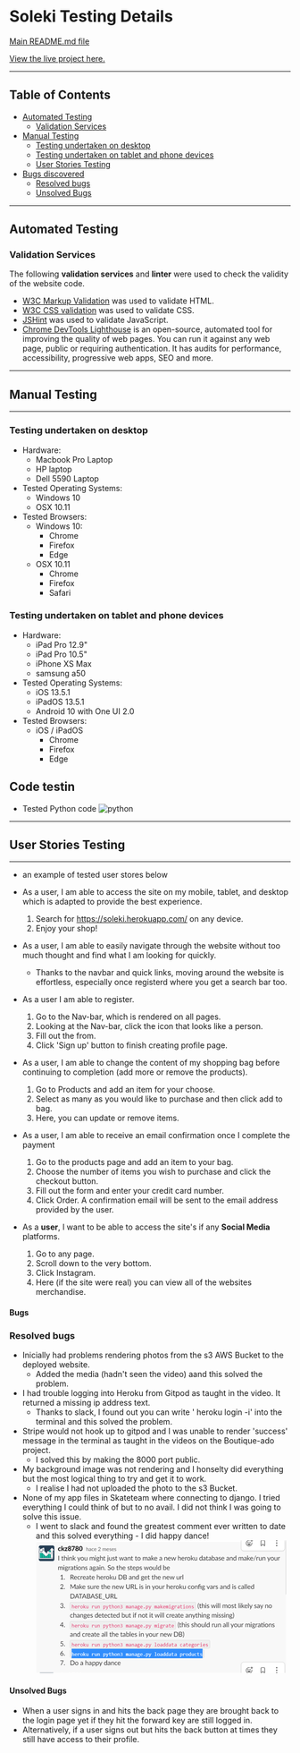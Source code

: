

# Soleki Testing Details #


[Main README.md file](https://github.com/AlexNexton/soleki/blob/master/README.md)

[View the live project here.](https://soleki.herokuapp.com/)

---

## Table of Contents ##

- [Automated Testing](#automated-testing)
  - [Validation Services](#validation-services)
- [Manual Testing](#manual-testing) 
  - [Testing undertaken on desktop](#testing-undertaken-on-desktop)
  - [Testing undertaken on tablet and phone devices](#testing-undertaken-on-tablet-and-phone-devices)
  - [User Stories Testing](#user-stories-testing)
- [Bugs discovered](#bugs)
  - [Resolved bugs](#resolved-bugs)
  - [Unsolved Bugs](#unsolved-bugs)


---
## Automated Testing ##
 
### Validation Services ###

The following **validation services** and **linter** were used to check the validity of the website code.

- [W3C Markup Validation](https://validator.w3.org/) was used to validate HTML.
- [W3C CSS validation](https://jigsaw.w3.org/css-validator/) was used to validate CSS.
- [JSHint](https://jshint.com/) was used to validate JavaScript.
- [Chrome DevTools Lighthouse](https://developers.google.com/web/tools/lighthouse) is an open-source, automated tool for improving the quality of web pages. You can run it against any web page, public or requiring authentication. It has audits for performance, accessibility, progressive web apps, SEO and more.

---
## Manual Testing ##
--- 
 
### Testing undertaken on desktop ###

- Hardware:
    - Macbook Pro Laptop
    -  HP laptop
    - Dell 5590 Laptop
- Tested Operating Systems:
    - Windows 10
    - OSX 10.11          
- Tested Browsers:
    - Windows 10:
        - Chrome
        - Firefox
        - Edge 
    - OSX 10.11
        - Chrome
        - Firefox
        - Safari  

### Testing undertaken on tablet and phone devices ###

- Hardware:
    - iPad Pro 12.9"
    - iPad Pro 10.5"
    - iPhone XS Max
    - samsung a50
- Tested Operating Systems:
    - iOS 13.5.1
    - iPadOS 13.5.1
    - Android 10 with One UI 2.0
- Tested Browsers:
    - iOS / iPadOS
        - Chrome
        - Firefox
        - Edge

## Code testin ##

- Tested Python code
![python](static/testingImg/python-test.png)

---
## User Stories Testing ##
---

- an example of tested user stores below

- As a user, I am able to access the site on my mobile, tablet, and desktop which is adapted to provide the best experience.

    1. Search for https://soleki.herokuapp.com/ on any device.
    2. Enjoy your shop!
    

- As a user, I am able to easily navigate through the website without too much thought and find what I am looking for quickly.

    - Thanks to the navbar and quick links, moving around the website is effortless, especially once registerd where you get a search bar too.

- As a user I am  able to register.

    1. Go to the Nav-bar, which is rendered on all pages.
    2. Looking at the Nav-bar, click the icon that looks like a person.
    3. Fill out the from.
    4. Click 'Sign up' button to finish creating profile page.


- As a user, I am able to change the content of my shopping bag before continuing to completion (add more or remove the products).

    1. Go to Products and add an item for your choose.
    2. Select as many as you would like to purchase and then click add to bag.
    3. Here, you can update or remove items.
    

- As a user, I am able to receive an email confirmation once I complete the payment

     1. Go to the products page and add an item to your bag.
     2. Choose the number of items you wish to purchase and click the checkout button.
     3. Fill out the form and enter your credit card number.
     4. Click Order. A confirmation email will be sent to the email address provided by the user.
     

- As a **user**, I want to be able to access the site's if any **Social Media** platforms.

    1. Go to any page.
    2. Scroll down to the very bottom.
    3. Click Instagram.
    4. Here (if the site were real) you can view all of the websites merchandise.



#### Bugs ####

### Resolved bugs ###

- Inicially had problems rendering photos from the s3 AWS Bucket to the deployed website.
    - Added the media (hadn't seen the video) aand this solved the problem.
- I had trouble logging into Heroku from Gitpod as taught in the video. It returned a missing ip address text.
    - Thanks to slack, I found out you can write ' heroku login -i'  into the terminal and this solved the problem.
- Stripe would not hook up to gitpod and I was unable to render 'success' message in the terminal as taught in the videos on the Boutique-ado project.
    - I solved this by making the 8000 port public.
- My background image was not rendering and I honselty did everything but the most logical thing to try and get it to work.
    - I realise I had not uploaded the photo to the s3 Bucket.
- None of my app files in Skateteam where connecting to django. I tried everything I could think of but to no avail. I did not think I was going to solve this issue.
    - I went to slack and found the greatest comment ever written to date and this solved everything  - I did happy dance! ![order](static/readmeimg/happydance.png)


#### Unsolved Bugs ####

- When a user signs in and hits the back page they are brought back to the login page yet if they hit the forward key are still logged in.
- Alternatively, if a user signs out but hits the back button at times they still have access to their profile.


